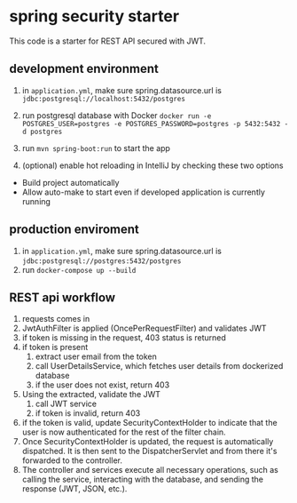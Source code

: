 # spring security starter

This code is a starter for REST API secured with JWT.

## development environment
1. in `application.yml`, make sure spring.datasource.url is `jdbc:postgresql://localhost:5432/postgres`

2. run postgresql database with Docker `docker run -e POSTGRES_USER=postgres -e POSTGRES_PASSWORD=postgres -p 5432:5432 -d postgres`

3. run `mvn spring-boot:run` to start the app

4. (optional) enable hot reloading in IntelliJ by checking these two options
- Build project automatically
- Allow auto-make to start even if developed application is currently running


## production enviroment

1. in `application.yml`, make sure spring.datasource.url is `jdbc:postgresql://postgres:5432/postgres`
2. run `docker-compose up --build`


## REST api workflow
1. requests comes in
2. JwtAuthFilter is applied (OncePerRequestFilter) and validates JWT
3. if token is missing in the request, 403 status is returned
4. if token is present
   1. extract user email from the token
   2. call UserDetailsService, which fetches user details from dockerized database
   3. if the user does not exist, return 403
5. Using the extracted, validate the JWT
   1. call JWT service
   2. if token is invalid, return 403
6. if the token is valid, update SecurityContextHolder to indicate that the user is now authenticated for the rest of the filter chain. 
7. Once SecurityContextHolder is updated, the request is automatically dispatched. It is then sent to the DispatcherServlet and from there it's forwarded to the controller. 
8. The controller and services execute all necessary operations, such as calling the service, interacting with the database, and sending the response (JWT, JSON, etc.).

